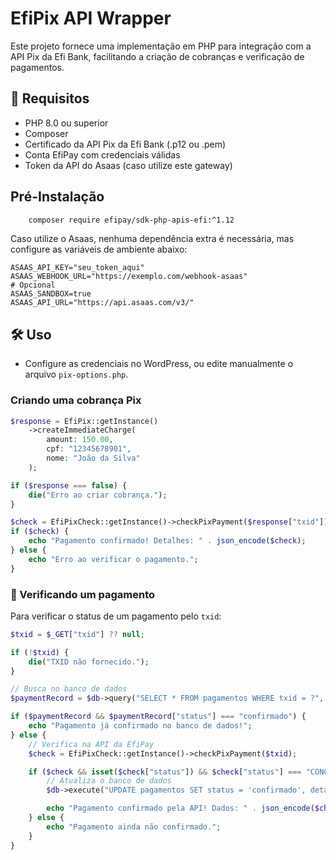 # EfiPix API Wrapper  

Este projeto fornece uma implementação em PHP para integração com a API Pix da Efi Bank, facilitando a criação de cobranças e verificação de pagamentos.  

## 📌 Requisitos
- PHP 8.0 ou superior  
- Composer  
- Certificado da API Pix da Efi Bank (.p12 ou .pem)
- Conta EfiPay com credenciais válidas
- Token da API do Asaas (caso utilize este gateway)

## Pré-Instalação
```bash
    composer require efipay/sdk-php-apis-efi:^1.12
```

Caso utilize o Asaas, nenhuma dependência extra é necessária, mas configure as variáveis de ambiente abaixo:

```env
ASAAS_API_KEY="seu_token_aqui"
ASAAS_WEBHOOK_URL="https://exemplo.com/webhook-asaas"
# Opcional
ASAAS_SANDBOX=true
ASAAS_API_URL="https://api.asaas.com/v3/"
```


## 🛠 Uso  
- Configure as credenciais no WordPress, ou edite manualmente o arquivo `pix-options.php`.  
### Criando uma cobrança Pix  
```php
$response = EfiPix::getInstance()
    ->createImmediateCharge(
        amount: 150.00,
        cpf: "12345678901",
        nome: "João da Silva"
    );

if ($response === false) {
    die("Erro ao criar cobrança.");
} 

$check = EfiPixCheck::getInstance()->checkPixPayment($response["txid"]);
if ($check) {
    echo "Pagamento confirmado! Detalhes: " . json_encode($check);
} else {
    echo "Erro ao verificar o pagamento.";
}
```
### 🔄 Verificando um pagamento  
Para verificar o status de um pagamento pelo `txid`:  
```php
$txid = $_GET["txid"] ?? null;

if (!$txid) {
    die("TXID não fornecido.");
}

// Busca no banco de dados
$paymentRecord = $db->query("SELECT * FROM pagamentos WHERE txid = ?", [$txid]);

if ($paymentRecord && $paymentRecord["status"] === "confirmado") {
    echo "Pagamento já confirmado no banco de dados!";
} else {
    // Verifica na API da EfiPay
    $check = EfiPixCheck::getInstance()->checkPixPayment($txid);

    if ($check && isset($check["status"]) && $check["status"] === "CONCLUIDO") {
        // Atualiza o banco de dados
        $db->execute("UPDATE pagamentos SET status = 'confirmado', detalhes = ? WHERE txid = ?", [json_encode($check), $txid]);

        echo "Pagamento confirmado pela API! Dados: " . json_encode($check);
    } else {
        echo "Pagamento ainda não confirmado.";
    }
}

```  